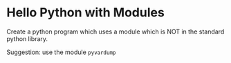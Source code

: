 # Hello Python with Modules

Create a python program which uses a module which is NOT in the standard python library.

Suggestion: use the module `pyvardump`
